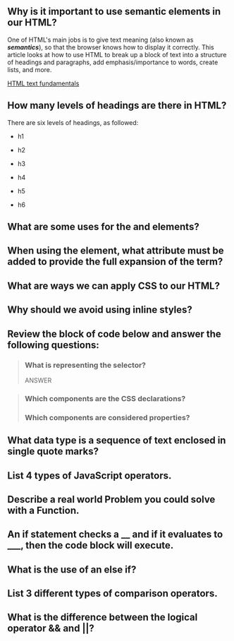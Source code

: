 ## Why is it important to use semantic elements in our HTML?
One of HTML's main jobs is to give text meaning (also known as **_semantics_**), so that the browser knows how to display it correctly. This article looks at how to use HTML to break up a block of text into a structure of headings and paragraphs, add emphasis/importance to words, create lists, and more.

[HTML text fundamentals](https://developer.mozilla.org/en-US/docs/Learn/HTML/Introduction_to_HTML)

## How many levels of headings are there in HTML?
There are six levels of headings, as followed:

- h1

- h2

- h3

- h4

- h5

- h6

## What are some uses for the _<sup>_ and _<su>_ elements?


## When using the <abbr> element, what attribute must be added to provide the full expansion of the term?
  
## What are ways we can apply CSS to our HTML?
## Why should we avoid using inline styles?
## Review the block of code below and answer the following questions:
> ### What is representing the selector?
  >ANSWER
  
> ### Which components are the CSS declarations?
> ### Which components are considered properties?
  
## What data type is a sequence of text enclosed in single quote marks?

## List 4 types of JavaScript operators.

## Describe a real world Problem you could solve with a Function.

## An if statement checks a __ and if it evaluates to ___, then the code block will execute.

## What is the use of an else if?

## List 3 different types of comparison operators.

## What is the difference between the logical operator && and ||?
